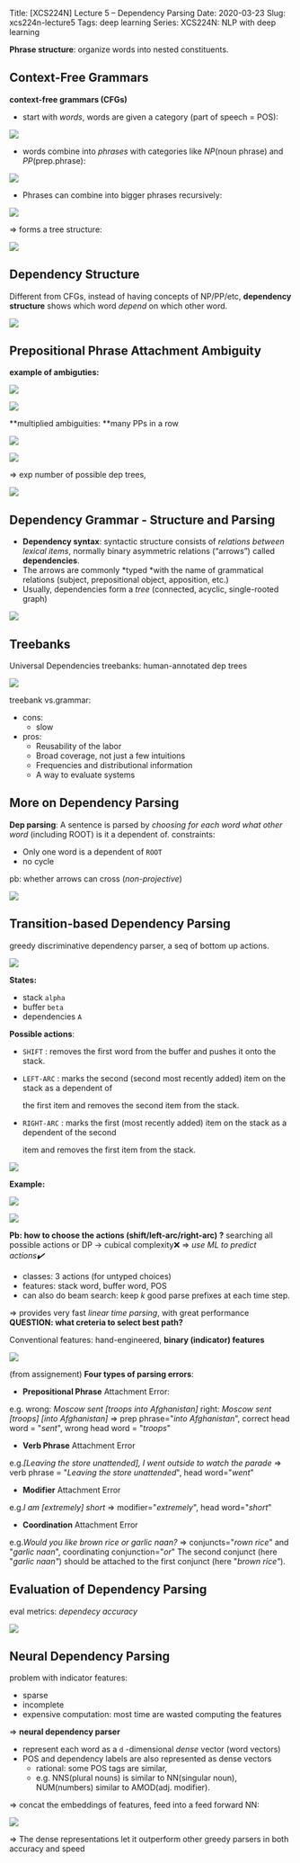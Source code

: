 Title: [XCS224N] Lecture 5 – Dependency Parsing
Date: 2020-03-23
Slug:  xcs224n-lecture5
Tags: deep learning
Series: XCS224N: NLP with deep learning

**Phrase structure**: organize words into nested constituents.

Context-Free Grammars
---------------------
**context-free grammars (CFGs)**

* start with *words*, words are given a category (part of speech = POS):

![](../images/xcs224n-lecture5/pasted_image001.png)

* words combine into *phrases* with categories like *NP*(noun phrase) and *PP*(prep.phrase):

![](../images/xcs224n-lecture5/pasted_image003.png)

* Phrases can combine into bigger phrases recursively:

![](../images/xcs224n-lecture5/pasted_image004.png)

⇒ forms a tree structure:

![](../images/xcs224n-lecture5/pasted_image005.png)

Dependency Structure
--------------------
Different from CFGs, instead of having concepts of NP/PP/etc, **dependency structure** shows which word *depend* on which other word.

![](../images/xcs224n-lecture5/pasted_image006.png)

Prepositional Phrase Attachment Ambiguity
-----------------------------------------
**example of ambiguties:**

![](../images/xcs224n-lecture5/pasted_image007.png)

![](../images/xcs224n-lecture5/pasted_image008.png)

**multiplied ambiguities: **many PPs in a row

![](../images/xcs224n-lecture5/pasted_image009.png)

![](../images/xcs224n-lecture5/pasted_image010.png)

⇒ exp number of possible dep trees, 

![](../images/xcs224n-lecture5/pasted_image012.png)

Dependency Grammar - Structure and Parsing
------------------------------------------

* **Dependency syntax**: syntactic structure consists of *relations between lexical items*, normally binary asymmetric relations (“arrows”) called **dependencies**.
* The arrows are commonly *typed *with the name of grammatical relations (subject, prepositional object, apposition, etc.)
* Usually, dependencies form a *tree* (connected, acyclic, single-rooted graph)

![](../images/xcs224n-lecture5/pasted_image013.png)

Treebanks
---------
Universal Dependencies treebanks: human-annotated dep trees

![](../images/xcs224n-lecture5/pasted_image014.png)

treebank vs.grammar:

* cons:
  + slow
* pros:
  + Reusability of the labor
  + Broad coverage, not just a few intuitions
  + Frequencies and distributional information
  + A way to evaluate systems

More on Dependency Parsing
--------------------------
**Dep parsing**: A sentence is parsed by *choosing for each word what other word* (including ROOT) is it a dependent of.
constraints:

* Only one word is a dependent of `ROOT` 
* no cycle

 pb: whether arrows can cross (*non-projective*)

![](../images/xcs224n-lecture5/pasted_image016.png)

Transition-based Dependency Parsing
-----------------------------------
greedy discriminative dependency parser, a seq of bottom up actions.

![](../images/xcs224n-lecture5/pasted_image018.png)

**States:**

* stack `alpha` 
* buffer `beta` 
* dependencies `A` 

**Possible actions**:

* `SHIFT` : removes the first word from the buffer and pushes it onto the stack.
* `LEFT-ARC` : marks the second (second most recently added) item on the stack as a dependent of

  the first item and removes the second item from the stack.

* `RIGHT-ARC` : marks the first (most recently added) item on the stack as a dependent of the second

  item and removes the first item from the stack.

![](../images/xcs224n-lecture5/pasted_image024.png)

**Example:**

![](../images/xcs224n-lecture5/pasted_image017.png)

![](../images/xcs224n-lecture5/pasted_image019.png)

**Pb: how to choose the actions (shift/left-arc/right-arc) ?**
searching all possible actions or DP → cubical complexity❌️
⇒ *use ML to predict actions✔️*

* classes: 3 actions (for untyped choices)
* features: stack word, buffer word, POS
* can also do beam search:  keep *k* good parse prefixes at each time step.

⇒  provides very fast *linear time parsing*, with great performance
__QUESTION: what creteria to select best path?__

Conventional features: hand-engineered, **binary (indicator) features**

![](../images/xcs224n-lecture5/pasted_image020.png)

(from assignement)
**Four types of parsing errors**:

* **Prepositional Phrase** Attachment Error: 

e.g.
wrong: *Moscow sent [troops into Afghanistan]* 
right: *Moscow sent [troops] [into Afghanistan]*
⇒ prep phrase="*into Afghanistan*", correct head word = "*sent*", wrong head word = "*troops*"

* **Verb Phrase** Attachment Error

e.g.*[Leaving the store unattended], I went outside to watch the parade*
⇒ verb phrase = "*Leaving the store unattended*", head word="*went*"

* **Modifier** Attachment Error

e.g.*I am [extremely] short*
⇒ modifier="*extremely*", head word="*short*"

* **Coordination** Attachment Error

e.g.*Would you like brown rice or garlic naan?*
⇒ conjuncts="*rown rice*" and "*garlic naan*", coordinating conjunction="*or*"
The second conjunct (here "*garlic naan"*) should be attached to the first conjunct (here "*brown rice"*).

Evaluation of Dependency Parsing
--------------------------------
eval metrics: *dependecy accuracy*

![](../images/xcs224n-lecture5/pasted_image022.png)

Neural Dependency Parsing
-------------------------
problem with indicator features:

* sparse
* incomplete
* expensive computation: most time are wasted computing the features

⇒  **neural dependency parser**

* represent each word as a `d` -dimensional *dense* vector (word vectors)
* POS and dependency labels are also represented as dense vectors
  + rational: some POS tags are similar, 
  + e.g. NNS(plural nouns) is similar to NN(singular noun), NUM(numbers) similar to AMOD(adj. modifier).

⇒ concat the embeddings of features, feed into a feed forward NN:

![](../images/xcs224n-lecture5/pasted_image023.png)

⇒ The dense representations let it outperform other greedy parsers in both accuracy and speed
